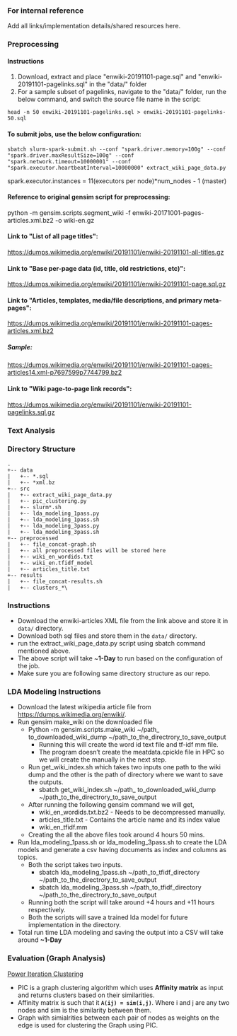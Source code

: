 ### For internal reference
Add all links/implementation details/shared resources here.

### Preprocessing
#### Instructions
1) Download, extract and place "enwiki-20191101-page.sql" and "enwiki-20191101-pagelinks.sql" in the "data/" folder
2) For a sample subset of pagelinks, navigate to the "data/" folder, run the below command, and switch the source file name in the script:
```
head -n 50 enwiki-20191101-pagelinks.sql > enwiki-20191101-pagelinks-50.sql
```

#### To submit jobs, use the below configuration:
```
sbatch slurm-spark-submit.sh --conf "spark.driver.memory=100g" --conf "spark.driver.maxResultSize=100g" --conf "spark.network.timeout=10000001" --conf "spark.executor.heartbeatInterval=10000000" extract_wiki_page_data.py
```
spark.executor.instances = 11(executors per node)*num_nodes - 1 (master)

#### Reference to original gensim script for preprocessing:
python -m gensim.scripts.segment_wiki -f enwiki-20171001-pages-articles.xml.bz2 -o wiki-en.gz

#### Link to "List of all page titles":
https://dumps.wikimedia.org/enwiki/20191101/enwiki-20191101-all-titles.gz

#### Link to "Base per-page data (id, title, old restrictions, etc)":
https://dumps.wikimedia.org/enwiki/20191101/enwiki-20191101-page.sql.gz

#### Link to "Articles, templates, media/file descriptions, and primary meta-pages":
https://dumps.wikimedia.org/enwiki/20191101/enwiki-20191101-pages-articles.xml.bz2
##### Sample:
https://dumps.wikimedia.org/enwiki/20191101/enwiki-20191101-pages-articles14.xml-p7697599p7744799.bz2

#### Link to "Wiki page-to-page link records":
https://dumps.wikimedia.org/enwiki/20191101/enwiki-20191101-pagelinks.sql.gz

### Text Analysis

### Directory Structure
```
.
+-- data
|   +-- *.sql
|   +-- *xml.bz
+-- src
|   +-- extract_wiki_page_data.py
|   +-- pic_clustering.py
|   +-- slurm*.sh   
|   +-- lda_modeling_1pass.py
|   +-- lda_modeling_1pass.sh
|   +-- lda_modeling_3pass.py
|   +-- lda_modeling_3pass.sh
+-- preprocessed
|   +-- file_concat-graph.sh
|   +-- all preprocessed files will be stored here
|   +-- wiki_en_wordids.txt
|   +-- wiki_en.tfidf_model
|   +-- articles_title.txt
+-- results
|   +-- file_concat-results.sh
|   +-- clusters_*\
```
### Instructions
- Download the enwiki-articles XML file from the link above and store it in `data/` directory.
- Download both sql files and store them in the `data/` directory.
- run the extract_wiki_page_data.py script using sbatch command mentioned above.
- The above script will take ~**1-Day** to run based on the configuration of the job.
- Make sure you are following same directory structure as our repo.

### LDA Modeling Instructions
- Download the latest wikipedia article file from https://dumps.wikimedia.org/enwiki/.
- Run gensim make_wiki on the downloaded file
  - Python -m gensim.scripts.make_wiki ~/path_ to_downloaded_wiki_dump ~/path_to_the_directrory_to_save_output
    - Running this will create the word id text file and tf-idf mm file.
    - The program doesn’t create the meatdata.cpickle file in HPC so we will create the manually in the next step.
  - Run get_wiki_index.sh which takes two inputs one path to the wiki dump and the other is the path of directory where we want to save the outputs.
    - sbatch get_wiki_index.sh ~/path_ to_downloaded_wiki_dump ~/path_to_the_directrory_to_save_output  
  - After running the following gensim command we will get,
    - wiki_en_wordids.txt.bz2 - Needs to be decompressed manually.
    - articles_title.txt - Contains the article name and its index value
    - wiki_en_tfidf.mm
  - Creating the all the above files took around 4 hours 50 mins.
- Run lda_modeling_1pass.sh or lda_modeling_3pass.sh to create the LDA models and generate a csv having documents as index and columns as topics.
  - Both the script takes two inputs.
    - sbatch lda_modeling_1pass.sh ~/path_to_tfidf_directory ~/path_to_the_directrory_to_save_output
    - sbatch lda_modeling_3pass.sh ~/path_to_tfidf_directory ~/path_to_the_directrory_to_save_output
  - Running both the script will take around +4 hours and +11 hours respectively.
  - Both the scripts will save a trained lda model for future implementation in the directory.
- Total run time LDA modeling and saving the output into a CSV will take around **~1-Day**

### Evaluation (Graph Analysis)
[Power Iteration Clustering](https://spark.apache.org/docs/latest/mllib-clustering.html#power-iteration-clustering-pic)
- PIC is a graph clustering algorithm which uses **Affinity matrix** as input and returns clusters based on their similarities.
- Affinity matrix is such that it **`A(ij) = sim(i,j)`**. Where i and j are any two nodes and sim is the similarity between them.
- Graph with simialrities between each pair of nodes as weights on the edge is used for clustering the Graph using PIC.
